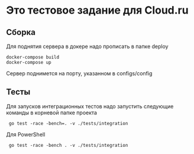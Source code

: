 # Это тестовое задание для Cloud.ru

## Сборка
Для поднятия сервера в докере надо прописать в папке deploy
```
docker-compose build
docker-compose up
```
Сервер поднимется на порту, указанном в configs/config 

## Тесты
Для запусков интеграционных тестов надо запустить следующие команды в корневой папке проекта

```
 go test -race -bench=. -v ./tests/integration    
```

Для PowerShell
```
 go test -race -bench . -v ./tests/integration    
```

